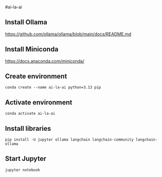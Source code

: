 #ai-la-ai
## Install Ollama
https://github.com/ollama/ollama/blob/main/docs/README.md
## Install Miniconda
https://docs.anaconda.com/miniconda/
## Create environment
```
conda create --name ai-la-ai python=3.13 pip
```
## Activate environment
```
conda activate ai-la-ai
```
## Install libraries
```
pip install -U jupyter ollama langchain langchain-community langchain-ollama
```
## Start Jupyter
```
jupyter notebook
```
